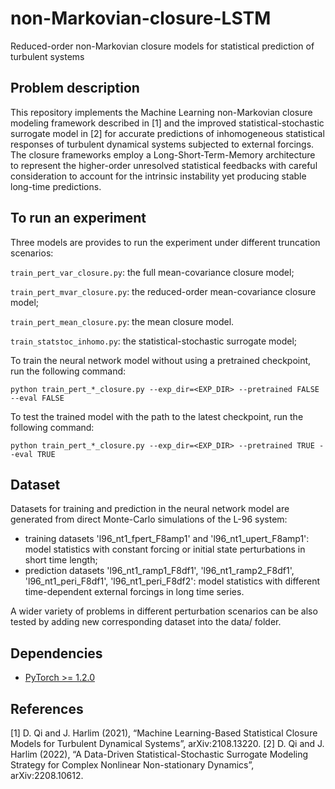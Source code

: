 # non-Markovian-closure-LSTM
Reduced-order non-Markovian closure models for statistical prediction of turbulent systems

## Problem description

This repository implements the Machine Learning non-Markovian closure modeling framework described in [1] and the improved statistical-stochastic surrogate model in [2] for accurate predictions of inhomogeneous statistical responses of turbulent dynamical systems subjected to external forcings. The closure frameworks employ a Long-Short-Term-Memory architecture to represent the higher-order unresolved statistical feedbacks with careful consideration to account for the intrinsic instability yet producing stable long-time predictions. 

## To run an experiment

Three models are provides to run the experiment under different truncation scenarios:

`train_pert_var_closure.py`: the full mean-covariance closure model;

`train_pert_mvar_closure.py`: the reduced-order mean-covariance closure model;

`train_pert_mean_closure.py`: the mean closure model.

`train_statstoc_inhomo.py`: the statistical-stochastic surrogate model;

To train the neural network model without using a pretrained checkpoint, run the following command:

```
python train_pert_*_closure.py --exp_dir=<EXP_DIR> --pretrained FALSE --eval FALSE
```

To test the trained model with the path to the latest checkpoint, run the following command:

```
python train_pert_*_closure.py --exp_dir=<EXP_DIR> --pretrained TRUE --eval TRUE
```

## Dataset

Datasets for training and prediction in the neural network model are generated from direct Monte-Carlo simulations of the L-96 system:

* training datasets 'l96_nt1_fpert_F8amp1' and 'l96_nt1_upert_F8amp1': model statistics with constant forcing or initial state perturbations in short time length;
* prediction datasets 'l96_nt1_ramp1_F8df1', 'l96_nt1_ramp2_F8df1', 'l96_nt1_peri_F8df1', 'l96_nt1_peri_F8df2': model statistics with different time-dependent external forcings in long time series.

A wider variety of problems in different perturbation scenarios can be also tested by adding new corresponding dataset into the data/ folder.

## Dependencies

* [PyTorch >= 1.2.0](https://pytorch.org)

## References
[1] D. Qi and J. Harlim  (2021), “Machine Learning-Based Statistical Closure Models for Turbulent Dynamical Systems”, arXiv:2108.13220.
[2] D. Qi and J. Harlim  (2022), “A Data-Driven Statistical-Stochastic Surrogate Modeling Strategy for Complex Nonlinear Non-stationary Dynamics”, arXiv:2208.10612.

